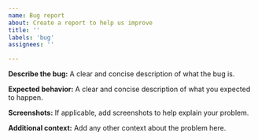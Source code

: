 ```yaml
---
name: Bug report
about: Create a report to help us improve
title: ''
labels: 'bug'
assignees: ''

---
```


**Describe the bug:**
A clear and concise description of what the bug is.

**Expected behavior:**
A clear and concise description of what you expected to happen.

**Screenshots:**
If applicable, add screenshots to help explain your problem.

**Additional context:**
Add any other context about the problem here.